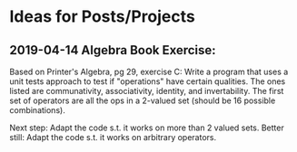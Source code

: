 # Ideas for Posts/Projects


## 2019-04-14 Algebra Book Exercise:
Based on Printer's Algebra, pg 29, exercise C:
Write a program that uses a unit tests approach to test if "operations" have certain qualities. The ones listed are communativity, associativity, identity, and invertability.
The first set of operators are all the ops in a 2-valued set (should be 16 possible combinations). 

Next step: Adapt the code s.t. it works on more than 2 valued sets. 
Better still: Adapt the code s.t. it works on arbitrary operators. 

